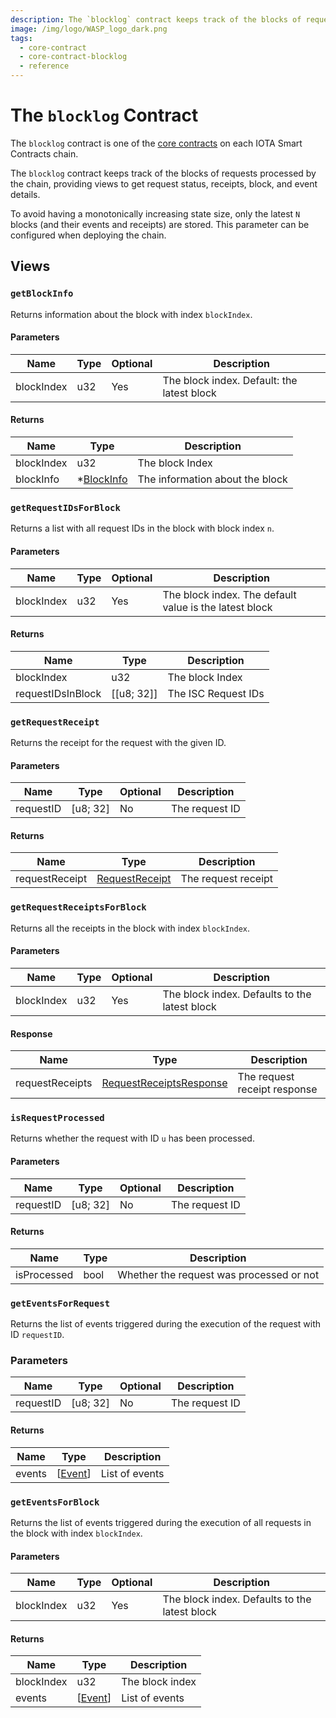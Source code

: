```yaml
---
description: The `blocklog` contract keeps track of the blocks of requests processed by the chain.
image: /img/logo/WASP_logo_dark.png
tags:
  - core-contract
  - core-contract-blocklog
  - reference
---
```


# The `blocklog` Contract

The `blocklog` contract is one of the [core contracts](overview.md) on each IOTA Smart Contracts chain.

The `blocklog` contract keeps track of the blocks of requests processed by the chain, providing views to get request
status, receipts, block, and event details.

To avoid having a monotonically increasing state size, only the latest `N`
blocks (and their events and receipts) are stored. This parameter can be configured
when deploying the chain.

## Views

### `getBlockInfo`

Returns information about the block with index `blockIndex`.

#### Parameters

| Name       | Type | Optional | Description                                |
| ---------- | ---- | -------- | ------------------------------------------ |
| blockIndex | u32  | Yes      | The block index. Default: the latest block |

#### Returns

| Name       | Type                               | Description                     |
| ---------- | ---------------------------------- | ------------------------------- |
| blockIndex | u32                                | The block Index                 |
| blockInfo  | *[BlockInfo](./types.md#blockinfo) | The information about the block |

### `getRequestIDsForBlock`

Returns a list with all request IDs in the block with block index `n`.

#### Parameters

| Name       | Type | Optional | Description                                            |
| ---------- | ---- | -------- | ------------------------------------------------------ |
| blockIndex | u32  | Yes      | The block index. The default value is the latest block |

#### Returns

| Name              | Type       | Description         |
| ----------------- | ---------- | ------------------- |
| blockIndex        | u32        | The block Index     |
| requestIDsInBlock | [[u8; 32]] | The ISC Request IDs |

### `getRequestReceipt`

Returns the receipt for the request with the given ID.

#### Parameters

| Name      | Type     | Optional | Description    |
| --------- | -------- | -------- | -------------- |
| requestID | [u8; 32] | No       | The request ID |

#### Returns

| Name           | Type                                        | Description         |
| -------------- | ------------------------------------------- | ------------------- |
| requestReceipt | [RequestReceipt](./types.md#requestreceipt) | The request receipt |

### `getRequestReceiptsForBlock`

Returns all the receipts in the block with index `blockIndex`.

#### Parameters

| Name       | Type | Optional | Description                                   |
| ---------- | ---- | -------- | --------------------------------------------- |
| blockIndex | u32  | Yes      | The block index. Defaults to the latest block |

#### Response

| Name            | Type                                                          | Description                  |
| --------------- | ------------------------------------------------------------- | ---------------------------- |
| requestReceipts | [RequestReceiptsResponse](./types.md#requestreceiptsresponse) | The request receipt response |

### `isRequestProcessed`

Returns whether the request with ID `u` has been processed.

#### Parameters

| Name      | Type     | Optional | Description    |
| --------- | -------- | -------- | -------------- |
| requestID | [u8; 32] | No       | The request ID |

#### Returns

| Name        | Type | Description                              |
| ----------- | ---- | ---------------------------------------- |
| isProcessed | bool | Whether the request was processed or not |

### `getEventsForRequest`

Returns the list of events triggered during the execution of the request with ID `requestID`.

### Parameters

| Name      | Type     | Optional | Description    |
| --------- | -------- | -------- | -------------- |
| requestID | [u8; 32] | No       | The request ID |

#### Returns

| Name   | Type                        | Description    |
| ------ | --------------------------- | -------------- |
| events | [[Event](./types.md#event)] | List of events |

### `getEventsForBlock`

Returns the list of events triggered during the execution of all requests in the block with index `blockIndex`.

#### Parameters

| Name       | Type | Optional | Description                                   |
| ---------- | ---- | -------- | --------------------------------------------- |
| blockIndex | u32  | Yes      | The block index. Defaults to the latest block |

#### Returns

| Name       | Type                        | Description     |
| ---------- | --------------------------- | --------------- |
| blockIndex | u32                         | The block index |
| events     | [[Event](./types.md#event)] | List of events  |

